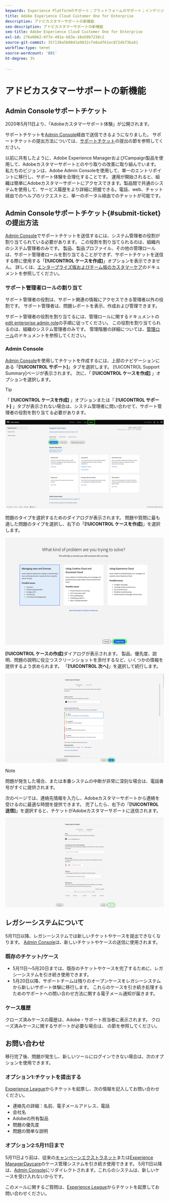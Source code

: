 ```yaml
---
keywords: Experience Platformのサポート；プラットフォームのサポート；インテリジェントサービスのサポート；顧客aiのサポートattribution aiのサポートrtcdpのサポートサポートチケットの送信；カスタマーサポート
title: Adobe Experience Cloud Customer One for Enterprise
description: アドビカスタマーサポートの新機能
seo-description: アドビカスタマーサポートの新機能
seo-title: Adobe Experience Cloud Customer One for Enterprise
exl-id: 276e0862-6f7e-491e-b63e-10a50b7238c2
source-git-commit: 357138a560041a9832cfe8a4f61ec8724b73ba41
workflow-type: tm+mt
source-wordcount: '801'
ht-degree: 3%

---
```


# アドビカスタマーサポートの新機能

## Admin Consoleサポートチケット

2020年5月11日より、「Adobeカスタマーサポート体験」が公開されます。

サポートチケットを[Admin Console](https://adminconsole.adobe.com/)経由で送信できるようになりました。 サポートチケットの提出方法については、[サポートチケット](#submit-ticket)の提出の節を参照してください。

以前に共有したように、Adobe Experience ManagerおよびCampaign製品を使用して、Adobeカスタマーサポートとのやり取りの改善に取り組んでいます。 私たちのビジョンは、Adobe Admin Consoleを使用して、単一のエントリポイントに移行し、サポート体験を合理化することです。 運用が開始されると、組織は簡単にAdobeカスタマーサポートにアクセスできます。製品間で共通のシステムを使用して、サービス履歴をより詳細に把握できる。電話、web、チャット経由でのヘルプのリクエストと、単一のポータル経由でのチャットが可能です。

## Admin Consoleサポートチケット{#submit-ticket}の提出方法

[Admin Console](https://adminconsole.adobe.com/)でサポートチケットを送信するには、システム管理者の役割が割り当てられている必要があります。 この役割を割り当てられるのは、組織内のシステム管理者のみです。 製品、製品プロファイル、その他の管理ロールは、サポート管理者ロールを割り当てることができず、サポートチケットを送信する際に使用する「**[!UICONTROL ケースを作成]**」オプションを表示できません。 詳しくは、[エンタープライズ版およびチーム版のカスタマーケア](https://helpx.adobe.com/enterprise/using/support-and-expert-services.html)のドキュメントを参照してください。

### サポート管理者ロールの割り当て

サポート管理者の役割は、サポート関連の情報にアクセスできる管理者以外の役割です。 サポート管理者は、問題レポートを表示、作成および管理できます。

サポート管理者の役割を割り当てるには、管理ロールに関するドキュメントの[edit enterprise admin role](https://helpx.adobe.com/enterprise/using/admin-roles.html#add-admin-teams)の手順に従ってください。 この役割を割り当てられるのは、組織のシステム管理者のみです。 管理階層の詳細については、[管理ロール](https://helpx.adobe.com/enterprise/admin-guide.html/enterprise/using/admin-roles.ug.html)のドキュメントを参照してください。

### Admin Console

[Admin Console](https://adminconsole.adobe.com/)を使用してチケットを作成するには、上部のナビゲーションにある「**[!UICONTROL サポート]**」タブを選択します。 [!UICONTROL Support Summary]ページが表示されます。 次に、「 **[!UICONTROL ケースを作成]** 」オプションを選択します。

>[!TIP]
>
> 「 **[!UICONTROL ケースを作成]** 」オプションまたは「 **[!UICONTROL サポート]** 」タブが表示されない場合は、システム管理者に問い合わせて、サポート管理者の役割を割り当てる必要があります。

![「Admin Consoleサポート」タブ](./assets/Support.png)

問題のタイプを選択するためのダイアログが表示されます。 問題や質問に最も適した問題のタイプを選択し、右下の「**[!UICONTROL ケースを作成]**」を選択します。

![問題の選択](./assets/select-case-type.png)

**[!UICONTROL ケースの作成]**&#x200B;ダイアログが表示されます。 製品、優先度、説明、問題の説明に役立つスクリーンショットを添付するなど、いくつかの情報を提供するよう求められます。 「**[!UICONTROL 次へ]**」を選択して続行します。

![ケースの作成](./assets/create_case.png)

>[!NOTE]
>
> 問題が発生した場合、または本番システムの中断が非常に深刻な場合は、電話番号がすぐに提供されます。

次のページでは、連絡先情報を入力し、Adobeカスタマーサポートから連絡を受けるのに最適な時間を提供できます。 完了したら、右下の「**[!UICONTROL 送信]**」を選択すると、チケットがAdobeカスタマーサポートに送信されます。

![チケットの送信](./assets/submit_case.png)

## レガシーシステムについて

5月11日以降、レガシーシステムでは新しいチケットやケースを提出できなくなります。  [Admin Console](https://adminconsole.adobe.com/)は、新しいチケットやケースの送信に使用されます。

### 既存のチケット/ケース

* 5月11日～5月20日までは、既存のチケットやケースを完了するために、レガシーシステムを引き続き使用できます。
* 5月20日以降、サポートチームは残りのオープンケースをレガシーシステムから新しいサポート体験に移行します。  これらのケースを引き続き処理するためのサポートへの問い合わせ方法に関する電子メール通知が届きます。

### ケース履歴

クローズ済みケースの履歴は、Adobe・サポート担当者に表示されます。  クローズ済みケースに関するサポートが必要な場合は、 の節を参照してください。

## お問い合わせ

移行完了後、問題が発生し、新しいツールにログインできない場合は、次のオプションを使用できます。

### オプション1:チケットを提出する

[Experience League](https://experienceleague.adobe.com/?support-solution=General#support)からチケットを起票し、次の情報を記入してお問い合わせください。

* 連絡先の詳細：名前、電子メールアドレス、電話
* 会社名
* Adobeの所有製品
* 問題の優先度
* 問題の簡単な説明

### オプション2:5月11日まで

5月11日より前は、従来の[キャンペーンエクストラネット](https://support.neolane.net/webApp/extranetLogin)または[Experience ManagerDaycare](https://daycare.day.com/home.html)のケース管理システムを引き続き使用できます。  5月11日以降は、[Admin Console](https://adminconsole.adobe.com/)にリダイレクトされます。これらのシステムは、新しいケースを受け入れないからです。

このメールに関するご質問は、[Experience League](https://experienceleague.adobe.com/?support-solution=General#support)からチケットを起票してお問い合わせください。
